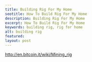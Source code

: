 ```yaml
---
title: Building Rig For My Home
seotitle: How To Build Rig For My Home
description: Building Rig For My Home
excerpt: How To Build Rig For My Home
keywords: building rig, rig for home
alt: building rig
featured: 
layout: post
---
```


http://en.bitcoin.it/wiki/Mining_rig
